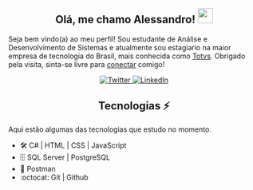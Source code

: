 <h2 align="center">Olá, me chamo Alessandro! <img src="https://user-images.githubusercontent.com/1108261/111002547-689cb200-8364-11eb-9130-ad135120e3c6.gif" width="30px"></h1>

Seja bem vindo(a) ao meu perfil! Sou estudante de Análise e Desenvolvimento de Sistemas e atualmente sou estagiario na maior empresa de tecnologia do Brasil, mais conhecida como [Totvs](https://www.totvs.com.br). Obrigado pela visita, sinta-se livre para [conectar](https://www.linkedin.com/in/alesmacedo/) comigo!

<div align="center">  
  <!-- Twitter Badge -->
  <a href="https://twitter.com/_alesmacedo">
    <img
      src="https://img.shields.io/twitter/follow/_alesmacedo?label=Twitter&logo=twitter&style=flat-square&color=1da1f2&logoColor=ffffff"
      alt="Twitter"
    />
  </a>
  
  <!-- Linkedin Badge -->
  <a href="https://www.linkedin.com/in/alesmacedo/">
    <img
      src="https://img.shields.io/static/v1?logo=linkedin&style=flat-square&color=0072b1&label=LinkedIn&message=%E2%98%86"
      alt="LinkedIn"
    />
  </a>
</div>

<h2 align="center">Tecnologias ⚡</h2>

Aqui estão algumas das tecnologias que estudo no momento.

* :hammer_and_wrench: C# | HTML | CSS | JavaScript
* :file_cabinet: SQL Server | PostgreSQL
* 🚀 Postman
* :octocat: Git | Github
